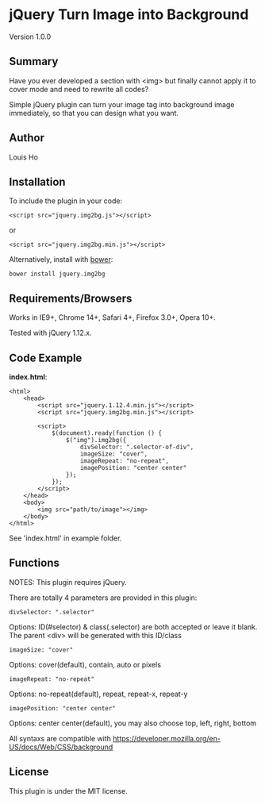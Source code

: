 # jQuery Turn Image into Background

Version 1.0.0

## Summary

Have you ever developed a section with 	&#60;img&#62; but finally cannot apply it to cover mode and need to rewrite all codes?


Simple jQuery plugin can turn your image tag into background image immediately, so that you can design what you want.

## Author

Louis Ho

## Installation

To include the plugin in your code:

	<script src="jquery.img2bg.js"></script>
	
or

	<script src="jquery.img2bg.min.js"></script>

Alternatively, install with [bower](https://github.com/bower/bower): 
	
	bower install jquery.img2bg

## Requirements/Browsers

Works in IE9+, Chrome 14+, Safari 4+, Firefox 3.0+, Opera 10+.

Tested with jQuery 1.12.x.

## Code Example

**index.html**:

	<html>
		<head>
			<script src="jquery.1.12.4.min.js"></script>
			<script src="jquery.img2bg.min.js"></script>

			<script>
				$(document).ready(function () {
					$("img").img2bg({
						divSelector: ".selector-of-div",
						imageSize: "cover",
						imageRepeat: "no-repeat",
						imagePosition: "center center"
					});
				});
			</script>
		</head>
		<body>
			<img src="path/to/image"></img>
		</body>
	</html>

See 'index.html' in example folder.

## Functions

NOTES: This plugin requires jQuery.


There are totally 4 parameters are provided in this plugin:

	divSelector: ".selector"		

Options: ID(#selector) & class(.selector) are both accepted or leave it blank. <br>
The parent &#60;div&#62; will be generated with this ID/class

	imageSize: "cover"		

Options: cover(default), contain, auto or pixels

	imageRepeat: "no-repeat"	
	
Options: no-repeat(default), repeat, repeat-x, repeat-y 

	imagePosition: "center center"		
	
Options: center center(default), you may also choose top, left, right, bottom


All syntaxs are compatible with https://developer.mozilla.org/en-US/docs/Web/CSS/background

## License

This plugin is under the MIT license.
